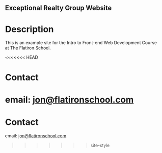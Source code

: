 Exceptional Realty Group Website
---

# Description

This is an example site for the Intro to Front-end Web Development Course at The Flatiron School.

<<<<<<< HEAD
# Contact

email: jon@flatironschool.com
=======
# Contact 

email: jon@flatironschool.com

>>>>>>> site-style
